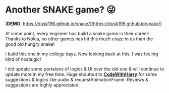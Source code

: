# Another SNAKE game? 😜 

[**DEMO**: https://dusk196.github.io/snake/](https://dusk196.github.io/snake/)

At some point, every engineer has build a snake game in their career! Thanks to Nokia, no other games has hit this much craze in us than the good old hungry snake!

I build this one in my college days. Now looking back at this, I was feeling kind of nostalgic!

I did update some portaions of logics & UI over the old one & will continue to update more in my free time. Huge shoutout to [**CodeWithHarry**](https://www.youtube.com/watch?v=2ZDnw6ifdSI) for some suggestions & logics like audio & requestAnimationFrame. Reviews & suggestions are highly appreciated.
